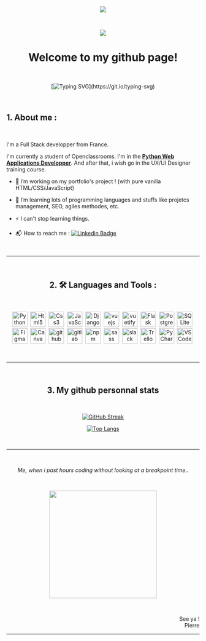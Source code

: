 <div id="welcome" align="center">
  <img src="https://media.giphy.com/media/xT0BKpqAaJczduXXJ6/giphy.gif"/>

  &nbsp;

  <img src="https://komarev.com/ghpvc/?username=pierrertec&color=yellowgreen&style=for-the-badge"/>
  <h1>Welcome to my github page!</h1>
</div>
<div id="badges">

</div>
  &nbsp;


<div id="hello" align="center">

  [![Typing SVG](https://readme-typing-svg.demolab.com?font=Fira+Code&duration=4000&pause=600&color=2FF7D3&center=true&width=600&height=100&lines=Hi+!+%F0%9F%A4%9E+Nice+to+meet+you+!;+I'm+Pierre+!+%F0%9F%98%81+And+this+is+my+github+profile.)](https://git.io/typing-svg)

  &nbsp;

</div>

## 1. About me :
  &nbsp;

I'm a Full Stack developper from France. <img src="https://upload.wikimedia.org/wikipedia/commons/thumb/b/bc/Flag_of_France_%281794%E2%80%931815%2C_1830%E2%80%931974%2C_2020%E2%80%93present%29.svg/165px-Flag_of_France_%281794%E2%80%931815%2C_1830%E2%80%931974%2C_2020%E2%80%93present%29.svg.png" height="10px"/>

I'm currently a student of Openclassrooms. I'm in the <a href="https://openclassrooms.com/fr/paths/518-developpeur-dapplication-python" target="_blank">**Python Web Applications Developper**</a>. And after that, i wish go in the UX/UI Designer training course.

- 🔭 I’m working on my portfolio's project ! (with pure vanilla HTML/CSS/JavaScript)

- 🌱 I’m learning lots of programming languages and stuffs like projetcs management, SEO, agiles methodes, etc.

- ⚡ I can't stop learning things.

- 📬 How to reach me : [![Linkedin Badge](https://img.shields.io/badge/LinkedIn-blue?style=flat-square&logo=Linkedin&logoColor=white)](https%3A%2F%2Fwww.linkedin.com%2Fin%2Fpierre-rondeau%2F/https%3A%2F%2Fwww.linkedin.com%2Fin%2Fpierre-rondeau%2F/)

&nbsp;


---
<div id="snippets" align="center">
  &nbsp;

  ## 2. :hammer_and_wrench: Languages and Tools :
  &nbsp;

  <img src="https://cdn.jsdelivr.net/gh/devicons/devicon/icons/python/python-original.svg" title="Python" alt="Python" width="40" height="40"/>&nbsp;
  <img src="https://cdn.jsdelivr.net/gh/devicons/devicon/icons/html5/html5-original-wordmark.svg" title="Html5" alt="Html5" width="40" height="40"/>&nbsp;
  <img src="https://cdn.jsdelivr.net/gh/devicons/devicon/icons/css3/css3-original.svg" title="Css3" alt="Css3" width="40" height="40"/>&nbsp;
  <img src="https://cdn.jsdelivr.net/gh/devicons/devicon/icons/javascript/javascript-original.svg" title="JavaScript" alt="JavaScript" width="40" height="40"/>&nbsp;
  <img src="https://cdn.jsdelivr.net/gh/devicons/devicon/icons/django/django-plain.svg" title="Django" alt="Django" width="40" height="40"/>&nbsp;
  <img src="https://cdn.jsdelivr.net/gh/devicons/devicon/icons/vuejs/vuejs-original.svg" title="vuejs" alt="vuejs" width="40" height="40"/>&nbsp;
  <img src="https://cdn.jsdelivr.net/gh/devicons/devicon/icons/vuetify/vuetify-original.svg" title="vuetify" alt="vuetify" width="40" height="40"/>&nbsp;
  <img src="https://cdn.jsdelivr.net/gh/devicons/devicon/icons/flask/flask-original.svg" title="Flask" alt="Flask" width="40" height="40"/>&nbsp;
  <img src="https://cdn.jsdelivr.net/gh/devicons/devicon/icons/postgresql/postgresql-original.svg" title="PostgreSQL" alt="PostgreSQL" width="40" height="40"/>&nbsp;
  <img src="https://cdn.jsdelivr.net/gh/devicons/devicon/icons/sqlite/sqlite-original.svg" title="SQLite" alt="SQLite" width="40" height="40"/>&nbsp;
  <img src="https://cdn.jsdelivr.net/gh/devicons/devicon/icons/figma/figma-original.svg" title="Figma" alt="Figma" width="40" height="40"/>&nbsp;
  <img src="https://cdn.jsdelivr.net/gh/devicons/devicon/icons/canva/canva-original.svg" title="Canva" alt="Canva" width="40" height="40"/>&nbsp;
  <img src="https://cdn.jsdelivr.net/gh/devicons/devicon/icons/github/github-original.svg" title="github" alt="github" width="40" height="40"/>&nbsp;
  <img src="https://cdn.jsdelivr.net/gh/devicons/devicon/icons/gitlab/gitlab-original.svg" title="gitlab" alt="gitlab" width="40" height="40"/>&nbsp;
  <img src="https://cdn.jsdelivr.net/gh/devicons/devicon/icons/npm/npm-original-wordmark.svg" title="npm" alt="npm" width="40" height="40"/>&nbsp;
  <img src="https://cdn.jsdelivr.net/gh/devicons/devicon/icons/sass/sass-original.svg" title="sass" alt="sass" width="40" height="40"/>&nbsp;
  <img src="https://cdn.jsdelivr.net/gh/devicons/devicon/icons/slack/slack-original.svg" title="slack" alt="slack" width="40" height="40"/>&nbsp;
  <img src="https://cdn.jsdelivr.net/gh/devicons/devicon/icons/trello/trello-plain.svg" title="Trello" alt="Trello" width="40" height="40"/>&nbsp;
  <img src="https://cdn.jsdelivr.net/gh/devicons/devicon/icons/pycharm/pycharm-original.svg" title="PyCharm" alt="PyCharm" width="40" height="40"/>&nbsp;
  <img src="https://cdn.jsdelivr.net/gh/devicons/devicon/icons/vscode/vscode-original.svg" title="VSCode" alt="VSCode" width="40" height="40"/>&nbsp;
</div>
&nbsp;

---

<div id="mystats" align="center">
  &nbsp;

## 3. My github personnal stats
  &nbsp;

  [![GitHub Streak](http://github-readme-streak-stats.herokuapp.com?user=PierreRtec&theme=prussian&hide_border=true&border_radius=8&locale=fr&date_format=n%2Fj%5B%2FY%5D&mode=weekly&stroke=30A6DD)](https://git.io/streak-stats)


  [![Top Langs](https://github-readme-stats.vercel.app/api/top-langs/?username=PierreRtec&layout=compact&theme=prussian)](https://github.com/anuraghazra/github-readme-stats)

</div>
  &nbsp;

---
  &nbsp;

<div id="endgif" align="center">
  <em>Me, when i past hours coding without looking at a breakpoint time..</em>

  &nbsp;

  <img src="https://media.giphy.com/media/uurtMtTKqkJda4dk8Y/giphy.gif" height=280/>
</div>

  &nbsp;


<div id="bye" align="right">
See ya !<br>
Pierre
</div>

---